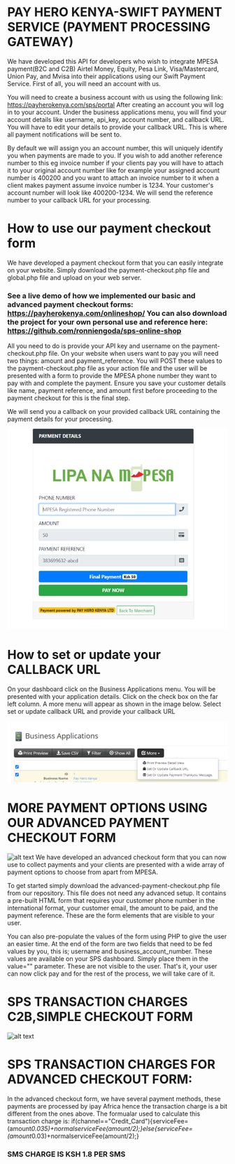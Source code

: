 # PAY HERO KENYA-SWIFT PAYMENT SERVICE (PAYMENT PROCESSING GATEWAY)
We have developed this API for developers who wish to integrate MPESA payment(B2C and C2B) Airtel Money, Equity, Pesa Link, Visa/Mastercard, Union Pay, and Mvisa into their applications using our Swift Payment Service. First of all, you will need an account with us.

You will need to create a business account with us using the following link: https://payherokenya.com/sps/portal
After creating an account you will log in to your account. Under the business applications menu, you will find your account details like username, api_key, account number, and callback URL. 
You will have to edit your details to provide your callback URL. This is where all payment notifications will be sent to.

By default we will assign you an account number, this will uniquely identify you when payments are made to you.
If you wish to add another reference number to this eg invoice number if your clients pay you will have to attach it to your original account number like for example your assigned account number is 400200 and you want to attach an invoice number to it when a client makes payment assume invoice number is 1234. Your customer's account number will look like 400200-1234. We will send the reference number to your callback URL for your processing.

# How to use our payment checkout form
We have developed a payment checkout form that you can easily integrate on your website. Simply download the payment-checkout.php file and global.php file and upload on your web server.
### See a live demo of how we implemented our basic and advanced payment checkout forms: https://payherokenya.com/onlineshop/ You can also download the project for your own personal use and reference here: https://github.com/ronniengoda/sps-online-shop

All you need to do is provide your API key and username on the payment-checkout.php file.
On your website when users want to pay you will need two things: amount and payment_reference. You will POST these values to the payment-checkout.php file as your action file and the user will be presented with a form to provide the MPESA phone number they want to pay with and complete the payment.
Ensure you save your customer details like name, payment reference, and amount first before proceeding to the payment checkout for this is the final step.

We will send you a callback on your provided callback URL containing the payment details for your processing.

![alt text](https://github.com/ronniengoda/payherokenya-sps/blob/main/spspcf.png?raw=true)

# How to set or update your CALLBACK URL
On your dashboard click on the Business Applications menu. You will be presented with your application details. Click on the check box on the far left column. A more menu will appear as shown in the image below. Select set or update callback URL and provide your callback URL

![alt text](https://github.com/ronniengoda/payherokenya-sps/blob/main/spsba.png?raw=true)

# MORE PAYMENT OPTIONS USING OUR ADVANCED PAYMENT CHECKOUT FORM
![alt text](https://www.ipayafrica.com/sites/default/files/slideshow-images/ipay%20banner%203.jpg?raw=true)
We have developed an advanced checkout form that you can now use to collect payments and your clients are presented with a wide array of payment options to choose from apart from MPESA.

To get started simply download the advanced-payment-checkout.php file from our repository. This file does not need any advanced setup. It contains a pre-built HTML form that requires your customer phone number in the international format, your customer email, the amount to be paid, and the payment reference. These are the form elements that are visible to your user.

You can also pre-populate the values of the form using PHP to give the user an easier time.
At the end of the form are two fields that need to be fed values by you, this is; username and business_account_number. These values are available on your SPS dashboard. Simply place them in the value="" parameter. These are not visible to the user.
That's it, your user can now click pay and for the rest of the process, we will take care of it.

# SPS TRANSACTION CHARGES C2B,SIMPLE CHECKOUT FORM
![alt text](https://saidecommunity.org/imagecloud/images/2021/06/16/SPSTANSFEES.png?raw=true)

# SPS TRANSACTION CHARGES FOR ADVANCED CHECKOUT FORM:
In the advanced checkout form, we have several payment methods, these payments are processed by ipay Africa hence the transaction charge is a bit different from the ones above.
The formualar used to calculate this transaction charge is: 	if(channel=="Credit_Card"){serviceFee=(amount*0.035)+normalserviceFee(amount/2);}else{serviceFee=(amount*0.03)+normalserviceFee(amount/2);}

### SMS CHARGE IS KSH 1.8 PER SMS
